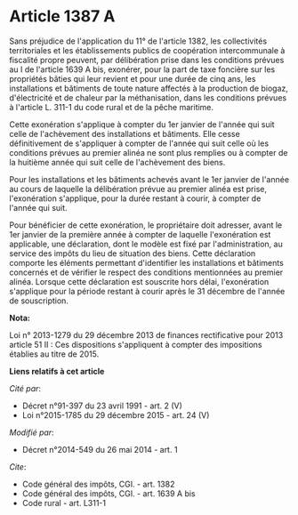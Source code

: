 # Article 1387 A

Sans préjudice de l'application du 11° de l'article 1382, les collectivités territoriales et les établissements publics de
coopération intercommunale à fiscalité propre peuvent, par délibération prise dans les conditions prévues au I de l'article
1639 A bis, exonérer, pour la part de taxe foncière sur les propriétés bâties qui leur revient et pour une durée de cinq ans,
les installations et bâtiments de toute nature affectés à la production de biogaz, d'électricité et de chaleur par la
méthanisation, dans les conditions prévues à l'article L. 311-1 du code rural et de la pêche maritime. 

Cette exonération s'applique à compter du 1er janvier de l'année qui suit celle de l'achèvement des installations et
bâtiments. Elle cesse définitivement de s'appliquer à compter de l'année qui suit celle où les conditions prévues au premier
alinéa ne sont plus remplies ou à compter de la huitième année qui suit celle de l'achèvement des biens. 

Pour les installations et les bâtiments achevés avant le 1er janvier de l'année au cours de laquelle la délibération prévue
au premier alinéa est prise, l'exonération s'applique, pour la durée restant à courir, à compter de l'année qui suit. 

Pour bénéficier de cette exonération, le propriétaire doit adresser, avant le 1er janvier de la première année à compter de
laquelle l'exonération est applicable, une déclaration, dont le modèle est fixé par l'administration, au service des impôts
du lieu de situation des biens. Cette déclaration comporte les éléments permettant d'identifier les installations et
bâtiments concernés et de vérifier le respect des conditions mentionnées au premier alinéa. Lorsque cette déclaration est
souscrite hors délai, l'exonération s'applique pour la période restant à courir après le 31 décembre de l'année de
souscription.

**Nota:**

Loi n° 2013-1279 du 29 décembre 2013 de finances rectificative pour 2013 article 51 II : Ces dispositions s'appliquent à
compter des impositions établies au titre de 2015.

**Liens relatifs à cet article**

_Cité par_:

  - Décret n°91-397 du 23 avril 1991 - art. 2 (V)
  - Loi n°2015-1785 du 29 décembre 2015 - art. 24 (V)

_Modifié par_:

  - Décret n°2014-549 du 26 mai 2014 - art. 1

_Cite_:

  - Code général des impôts, CGI. - art. 1382
  - Code général des impôts, CGI. - art. 1639 A bis
  - Code rural - art. L311-1
